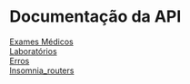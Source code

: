 
# Documentação da API

[Exames Médicos](medical-analysis.md)  
[Laboratórios](labs.md)  
[Erros](errors.md)  
[Insomnia_routers](insomnia_routers.json)